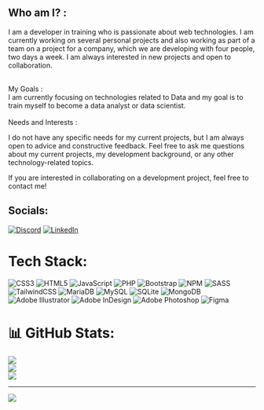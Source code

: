 ## Who am I? : <BR>
I am a developer in training who is passionate about web technologies. I am currently working on several personal projects and also working as part of a team on a project for a company, which we are developing with four people, two days a week. I am always interested in new projects and open to collaboration.<BR><BR>
  
My Goals : <BR>
I am currently focusing on technologies related to Data and my goal is to train myself to become a data analyst or data scientist.<BR><BR>
Needs and Interests :<BR>
  
I do not have any specific needs for my current projects, but I am always open to advice and constructive feedback. Feel free to ask me questions about my current projects, my development background, or any other technology-related topics.<BR>
  
If you are interested in collaborating on a development project, feel free to contact me!
  

## Socials:
[![Discord](https://img.shields.io/badge/Discord-%237289DA.svg?logo=discord&logoColor=white)](https://discord.gg/Ouadjet#2181) [![LinkedIn](https://img.shields.io/badge/LinkedIn-%230077B5.svg?logo=linkedin&logoColor=white)](https://linkedin.com/in/https://www.linkedin.com/in/nicoterwagne/) 

#  Tech Stack:
![CSS3](https://img.shields.io/badge/css3-%231572B6.svg?style=for-the-badge&logo=css3&logoColor=white) ![HTML5](https://img.shields.io/badge/html5-%23E34F26.svg?style=for-the-badge&logo=html5&logoColor=white) ![JavaScript](https://img.shields.io/badge/javascript-%23323330.svg?style=for-the-badge&logo=javascript&logoColor=%23F7DF1E) ![PHP](https://img.shields.io/badge/php-%23777BB4.svg?style=for-the-badge&logo=php&logoColor=white) ![Bootstrap](https://img.shields.io/badge/bootstrap-%23563D7C.svg?style=for-the-badge&logo=bootstrap&logoColor=white) ![NPM](https://img.shields.io/badge/NPM-%23000000.svg?style=for-the-badge&logo=npm&logoColor=white) ![SASS](https://img.shields.io/badge/SASS-hotpink.svg?style=for-the-badge&logo=SASS&logoColor=white) ![TailwindCSS](https://img.shields.io/badge/tailwindcss-%2338B2AC.svg?style=for-the-badge&logo=tailwind-css&logoColor=white) ![MariaDB](https://img.shields.io/badge/MariaDB-003545?style=for-the-badge&logo=mariadb&logoColor=white) ![MySQL](https://img.shields.io/badge/mysql-%2300f.svg?style=for-the-badge&logo=mysql&logoColor=white) ![SQLite](https://img.shields.io/badge/sqlite-%2307405e.svg?style=for-the-badge&logo=sqlite&logoColor=white) ![MongoDB](https://img.shields.io/badge/MongoDB-%234ea94b.svg?style=for-the-badge&logo=mongodb&logoColor=white) ![Adobe Illustrator](https://img.shields.io/badge/adobeillustrator-%23FF9A00.svg?style=for-the-badge&logo=adobeillustrator&logoColor=white) ![Adobe InDesign](https://img.shields.io/badge/Adobe%20InDesign-49021F?style=for-the-badge&logo=adobeindesign&logoColor=white) ![Adobe Photoshop](https://img.shields.io/badge/adobephotoshop-%2331A8FF.svg?style=for-the-badge&logo=adobephotoshop&logoColor=white) 	![Figma](https://img.shields.io/badge/figma-%23F24E1E.svg?style=for-the-badge&logo=figma&logoColor=white)
# 📊 GitHub Stats:
![](https://github-readme-stats.vercel.app/api?username=nicolasODT&theme=dark&hide_border=false&include_all_commits=false&count_private=false)<br/>
![](https://github-readme-streak-stats.herokuapp.com/?user=nicolasODT&theme=dark&hide_border=false)<br/>
![](https://github-readme-stats.vercel.app/api/top-langs/?username=nicolasODT&theme=dark&hide_border=false&include_all_commits=false&count_private=false&layout=compact)

---
[![](https://visitcount.itsvg.in/api?id=nicolasODT&icon=9&color=12)](https://visitcount.itsvg.in)

<!-- Proudly created with GPRM ( https://gprm.itsvg.in ) -->
